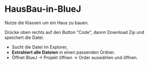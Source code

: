 # HausBau-in-BlueJ
Nutze die Klassen um ein Haus zu bauen.

Drücke oben rechts auf den Button "Code", dannn Download Zip und speichert die Datei.

- Sucht die Datei im Explorer,
- **Extrahiert alle Dateien** in einen passenden Ordner.
- Öffnet BlueJ -> Projekt öffnen -> Order auswählen und öffnen.

